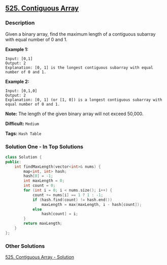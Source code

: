 ## [525. Contiguous Array](https://leetcode.com/problems/contiguous-array/description/)

### Description

Given a binary array, find the maximum length of a contiguous subarray with equal number of 0 and 1.

**Example 1:**

```
Input: [0,1]
Output: 2
Explanation: [0, 1] is the longest contiguous subarray with equal number of 0 and 1.

```

**Example 2:**

```
Input: [0,1,0]
Output: 2
Explanation: [0, 1] (or [1, 0]) is a longest contiguous subarray with equal number of 0 and 1.

```

**Note:** The length of the given binary array will not exceed 50,000.



**Difficult:** `Medium`

**Tags:** `Hash Table`



### Solution One - In Top Solutions

```c++
class Solution {
public:
    int findMaxLength(vector<int>& nums) {
        map<int, int> hash;
        hash[0] = -1;
        int maxLength = 0;
        int count = 0;
        for (int i = 0; i < nums.size(); i++) {
            count += nums[i] == 1 ? 1 : -1;
            if (hash.find(count) != hash.end())
                maxLength = max(maxLength, i - hash[count]);
            else
                hash[count] = i;
        }
        return maxLength;
    }
};
```



### Other Solutions

[525. Contiguous Array - Solution](https://leetcode.com/problems/contiguous-array/solution/)

